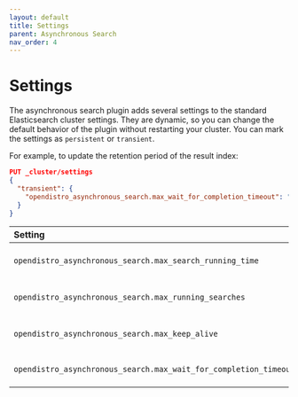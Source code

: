 ```yaml
---
layout: default
title: Settings
parent: Asynchronous Search
nav_order: 4
---
```


# Settings

The asynchronous search plugin adds several settings to the standard Elasticsearch cluster settings. They are dynamic, so you can change the default behavior of the plugin without restarting your cluster. You can mark the settings as `persistent` or `transient`.

For example, to update the retention period of the result index:

```json
PUT _cluster/settings
{
  "transient": {
    "opendistro_asynchronous_search.max_wait_for_completion_timeout": "5m"
  }
}
```

Setting | Default | Description
:--- | :--- | :---
`opendistro_asynchronous_search.max_search_running_time` | 12 hours | The maximum running time for the search beyond which the search is terminated.
`opendistro_asynchronous_search.max_running_searches` | 20 | The concurrent searches running per coordinator node.
`opendistro_asynchronous_search.max_keep_alive` | 5 days | The maximum amount of time that search results can be stored in the cluster.
`opendistro_asynchronous_search.max_wait_for_completion_timeout` | 1 minute | The maximum value for the `wait_for_completion_timeout` parameter.
